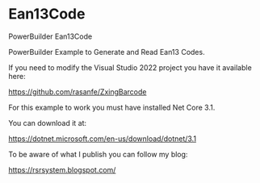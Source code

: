 # Ean13Code
PowerBuilder Ean13Code

PowerBuilder Example to Generate and Read Ean13 Codes.

If you need to modify the Visual Studio 2022 project you have it available here:

https://github.com/rasanfe/ZxingBarcode

For this example to work you must have installed Net Core 3.1.

You can download it at:

https://dotnet.microsoft.com/en-us/download/dotnet/3.1

To be aware of what I publish you can follow my blog:

https://rsrsystem.blogspot.com/
